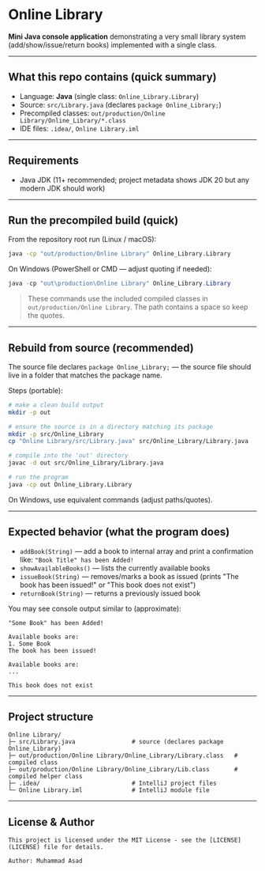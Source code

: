 # Online Library

**Mini Java console application** demonstrating a very small library system (add/show/issue/return books) implemented with a single class.

---

## What this repo contains (quick summary)

- Language: **Java** (single class: `Online_Library.Library`)
- Source: `src/Library.java` (declares `package Online_Library;`)
- Precompiled classes: `out/production/Online Library/Online_Library/*.class`
- IDE files: `.idea/`, `Online Library.iml`

---

## Requirements

- Java JDK (11+ recommended; project metadata shows JDK 20 but any modern JDK should work)

---

## Run the precompiled build (quick)

From the repository root run (Linux / macOS):

```bash
java -cp "out/production/Online Library" Online_Library.Library
```

On Windows (PowerShell or CMD — adjust quoting if needed):

```powershell
java -cp "out\production\Online Library" Online_Library.Library
```

> These commands use the included compiled classes in `out/production/Online Library`. The path contains a space so keep the quotes.

---

## Rebuild from source (recommended)

The source file declares `package Online_Library;` — the source file should live in a folder that matches the package name.

Steps (portable):

```bash
# make a clean build output
mkdir -p out

# ensure the source is in a directory matching its package
mkdir -p src/Online_Library
cp "Online Library/src/Library.java" src/Online_Library/Library.java

# compile into the 'out' directory
javac -d out src/Online_Library/Library.java

# run the program
java -cp out Online_Library.Library
```

On Windows, use equivalent commands (adjust paths/quotes).

---

## Expected behavior (what the program does)

- `addBook(String)` — add a book to internal array and print a confirmation like: `"Book Title" has been Added!`
- `showAvailableBooks()` — lists the currently available books
- `issueBook(String)` — removes/marks a book as issued (prints "The book has been issued!" or "This book does not exist")
- `returnBook(String)` — returns a previously issued book

You may see console output similar to (approximate):

```
"Some Book" has been Added!

Available books are:
1. Some Book
The book has been issued!

Available books are:
...

This book does not exist
```

---

## Project structure

```
Online Library/
├─ src/Library.java                # source (declares package Online_Library)
├─ out/production/Online Library/Online_Library/Library.class   # compiled class
├─ out/production/Online Library/Online_Library/Lib.class       # compiled helper class
├─ .idea/                          # IntelliJ project files
└─ Online Library.iml              # IntelliJ module file
```

---

## License & Author

```
This project is licensed under the MIT License - see the [LICENSE](LICENSE) file for details.

Author: Muhammad Asad
```
